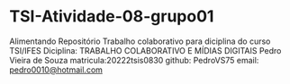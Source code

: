 # TSI-Atividade-08-grupo01
Alimentando Repositório
Trabalho colaborativo para diciplina do curso TSI/IFES
Diciplina: TRABALHO COLABORATIVO E MÍDIAS DIGITAIS
Pedro Vieira de Souza
matricula:20222tsis0830
github: PedroVS75
email: pedro0010@hotmail.com
